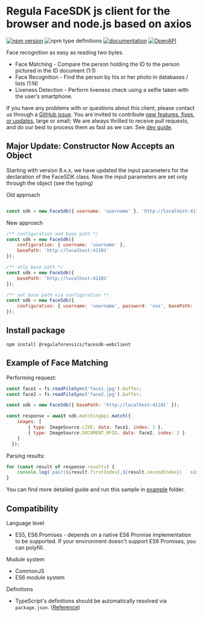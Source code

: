 # Regula FaceSDK js client for the browser and node.js based on axios

[![npm version](https://img.shields.io/npm/v/@regulaforensics/facesdk-webclient?color=yellow&style=flat-square)](https://www.npmjs.com/package/@regulaforensics/facesdk-webclient)
![npm type definitions](https://img.shields.io/npm/types/typescript?style=flat-square&collor=858df6)
[![documentation](https://img.shields.io/badge/docs-en-f6858d?style=flat-square)](https://support.regulaforensics.com/hc/en-us/articles/115000916306-Documentation)
[![OpenAPI](https://img.shields.io/badge/OpenAPI-defs-0a8c42?style=flat-square)](https://github.com/regulaforensics/FaceSDK-web-openapi)


Face recognition as easy as reading two bytes.

 - Face Matching - Compare the person holding the ID to the person pictured in the ID document (1:1)
 - Face Recognition - Find the person by his or her photo in databases / lists (1:N)
 - Liveness Detection - Perform liveness check using a selfie taken with the user’s smartphone.

If you have any problems with or questions about this client, please contact us
through a [GitHub issue](https://github.com/regulaforensics/FaceSDK-web-js-client/issues).
You are invited to contribute [new features, fixes, or updates](https://github.com/regulaforensics/FaceSDK-web-js-client/issues?q=is%3Aissue+is%3Aopen+label%3A%22help+wanted%22), large or small; We are always thrilled to receive pull requests, and do our best to process them as fast as we can. See [dev guide](./dev.md).

## Major Update: Constructor Now Accepts an Object
Starting with version 8.x.x, we have updated the input parameters for the declaration of the FaceSDK class. Now the input parameters are set only through the object (see the typing)

Old approach
```js

const sdk = new FaceSdk({ username: 'username' }, 'http://localhost:41101' );

```

New approach
```javascript
/** configuration and base path */
const sdk = new FaceSdk({
    configuration: { username: 'username' },
    basePath: 'http://localhost:41101'
});

/** only base path */
const sdk = new FaceSdk({
    basePath: 'http://localhost:41101'
});

/** set base path via configuration */
const sdk = new FaceSdk({
    configuration: { username: 'username', password: 'xxx', basePath: 'http://localhost:41101' },
});


```

## Install package

```
npm install @regulaforensics/facesdk-webclient
```
## Example of Face Matching

Performing request:

```js
const face1 = fs.readFileSync('face1.jpg').buffer;
const face2 = fs.readFileSync('face2.jpg').buffer;

const sdk = new FaceSdk({ basePath: 'http://localhost:41101' });

const response = await sdk.matchingApi.match({
    images: [
        { type: ImageSource.LIVE, data: face1, index: 1 },
        { type: ImageSource.DOCUMENT_RFID, data: face2, index: 2 }
    ]
  });
```

Parsing results:
```js
for (const result of response.results) {
    console.log(`pair(${result.firstIndex},${result.secondIndex})   similarity: ${result.similarity}`)
}
```

You can find more detailed guide and run this sample in [example](https://github.com/regulaforensics/FaceSDK-web-js-client/tree/master/examples/basic) folder.

## Compatibility

Language level
* ES5, ES6.Promises - depends on a native ES6 Promise implementation to be supported. If your environment doesn't support ES6 Promises, you can polyfill.

Module system
* CommonJS
* ES6 module system

Definitions
* TypeScript's definitions should be automatically resolved via `package.json`. ([Reference](https://www.typescriptlang.org/docs/handbook/declaration-files/publishing.html#including-declarations-in-your-npm-package))
